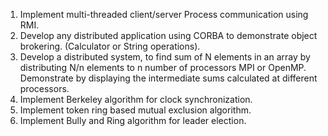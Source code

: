 1. Implement multi-threaded client/server Process communication using RMI.
2. Develop any distributed application using CORBA to demonstrate object brokering. (Calculator or String operations).
3. Develop a distributed system, to find sum of N elements in an array by distributing N/n elements to n number of processors MPI or OpenMP. Demonstrate by displaying the intermediate sums calculated at different processors.
4. Implement Berkeley algorithm for clock synchronization.
5. Implement token ring based mutual exclusion algorithm.
6. Implement Bully and Ring algorithm for leader election.
